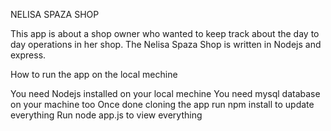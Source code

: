 NELISA SPAZA SHOP

This app is about a shop owner who wanted to keep track about the day to day operations in her shop.
The Nelisa Spaza Shop is written in Nodejs and express.

How to run the app on the local mechine

You need Nodejs installed on your local mechine
You need mysql database on your machine too
Once done cloning the app run npm install to update everything
Run node app.js to view everything

